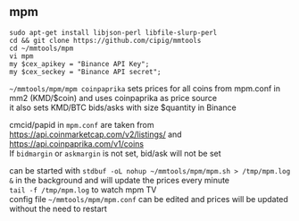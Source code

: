 ## mpm

```
sudo apt-get install libjson-perl libfile-slurp-perl
cd && git clone https://github.com/cipig/mmtools
cd ~/mmtools/mpm
vi mpm
my $cex_apikey = "Binance API Key";
my $cex_seckey = "Binance API secret";
```

`~/mmtools/mpm/mpm coinpaprika` sets prices for all coins from mpm.conf in mm2 (KMD/$coin) and uses coinpaprika as price source  
it also sets KMD/BTC bids/asks with size $quantity in Binance  

cmcid/papid in `mpm.conf` are taken from https://api.coinmarketcap.com/v2/listings/ and  https://api.coinpaprika.com/v1/coins  
If `bidmargin` or `askmargin` is not set, bid/ask will not be set  

can be started with `stdbuf -oL nohup ~/mmtools/mpm/mpm.sh > /tmp/mpm.log &` in the background and will update the prices every minute  
`tail -f /tmp/mpm.log` to watch mpm TV  
config file `~/mmtools/mpm/mpm.conf` can be edited and prices will be updated without the need to restart  
